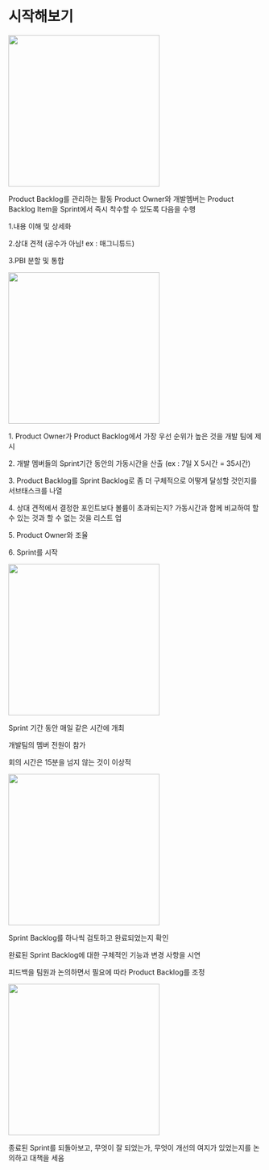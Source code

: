 # 시작해보기

<procedure title="시작해보기" id="start-scrum">
    <step>
        <img src="step1.png" width="300" height="300" border-effect="line"/>
        <p>Product Backlog를 관리하는 활동 Product Owner와 개발멤버는 Product Backlog Item을 Sprint에서 즉시 착수할 수 있도록 다음을 수행</p>
        <p>1.내용 이해 및 상세화</p>
        <p>2.상대 견적 (공수가 아님! ex : 매그니튜드)</p>
        <p>3.PBI 분할 및 통합</p>
    </step>
    <step>
        <img src="step2.png" width="300" height="300" border-effect="line"/>
        <p>1. Product Owner가 Product Backlog에서 가장 우선 순위가 높은 것을 개발 팀에 제시</p>
        <p>2. 개발 멤버들의 Sprint기간 동안의 가동시간을 산출 (ex : 7일 X 5시간 = 35시간)</p>
        <p>3. Product Backlog를 Sprint Backlog로 좀 더 구체적으로 어떻게 달성할 것인지를 서브태스크를 나열</p>
        <p>4. 상대 견적에서 결정한 포인트보다 볼륨이 초과되는지? 가동시간과 함께 비교하여 할 수 있는 것과 할 수 없는 것을 리스트 업</p>
        <p>5. Product Owner와 조율</p>
        <p>6. Sprint를 시작</p>
    </step>
    <step>
        <img src="step3.png" width="300" height="300" border-effect="line"/>
        <p>Sprint 기간 동안 매일 같은 시간에 개최</p>
        <p>개발팀의 멤버 전원이 참가</p>
        <p>회의 시간은 15분을 넘지 않는 것이 이상적</p>
    </step>
    <step>
        <img src="step4.png" width="300" height="300" border-effect="line"/>
        <p>Sprint Backlog를 하나씩 검토하고 완료되었는지 확인</p>
        <p>완료된 Sprint Backlog에 대한 구체적인 기능과 변경 사항을 시연</p>
        <p>피드백을 팀원과 논의하면서 필요에 따라 Product Backlog를 조정</p>
    </step>
    <step>
        <img src="step5.png" width="300" height="300" border-effect="line"/>
        <p>종료된 Sprint를 되돌아보고, 무엇이 잘 되었는가, 무엇이 개선의 여지가 있었는지를 논의하고 대책을 세움</p>
    </step>
</procedure>
